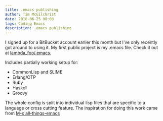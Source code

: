 ```yaml
---
title: .emacs publishing
author: Tim McGilchrist
date: 2010-06-25 00:00
tags: Coding Emacs
description: .emacs publishing
---
```


I signed up for a BitBucket account earlier this month but I've only recently
got around to using it. My first public project is my .emacs file. Check it out
at [lambda_foo/.emacs](http://bitbucket.org/lambda_foo/.emacs).

Includes partially working setup for:

 * CommonLisp and SLIME
 * Erlang/OTP
 * Ruby
 * Haskell
 * Groovy

The whole config is split into individual lisp files that are specific to a
language or cross cutting feature. The inspiration for doing this work came
from [M-x all-things-emacs](http://www.emacsblog.org/2007/10/07/declaring-emacs-bankruptcy/)
